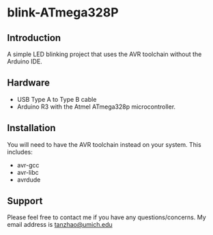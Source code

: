 blink-ATmega328P
================

Introduction
------------
A simple LED blinking project that uses the AVR toolchain without the Arduino IDE.

Hardware
--------
* USB Type A to Type B cable
* Arduino R3 with the Atmel ATmega328p microcontroller.

Installation
------------
You will need to have the AVR toolchain instead on your system. This includes:
* avr-gcc
* avr-libc
* avrdude

Support
------
Please feel free to contact me if you have any questions/concerns. My email address is tanzhao@umich.edu
